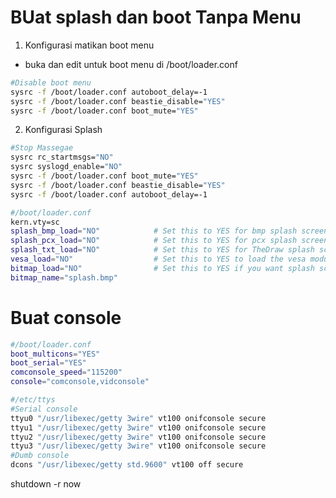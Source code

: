 # BUat splash dan boot Tanpa Menu 
1. Konfigurasi matikan boot menu
- buka dan edit untuk boot menu di /boot/loader.conf
```sh term
#Disable boot menu
sysrc -f /boot/loader.conf autoboot_delay=-1
sysrc -f /boot/loader.conf beastie_disable="YES"
sysrc -f /boot/loader.conf boot_mute="YES"
```

2.  Konfigurasi Splash
```sh file
#Stop Massegae
sysrc rc_startmsgs="NO"
sysrc syslogd_enable="NO"
sysrc -f /boot/loader.conf boot_mute="YES"
sysrc -f /boot/loader.conf beastie_disable="YES"
sysrc -f /boot/loader.conf autoboot_delay=-1

#/boot/loader.conf
kern.vty=sc
splash_bmp_load="NO"            # Set this to YES for bmp splash screen!
splash_pcx_load="NO"            # Set this to YES for pcx splash screen!
splash_txt_load="NO"            # Set this to YES for TheDraw splash screen!
vesa_load="NO"                  # Set this to YES to load the vesa module
bitmap_load="NO"                # Set this to YES if you want splash screen!
bitmap_name="splash.bmp"
```

# Buat console
```sh file
#/boot/loader.conf
boot_multicons="YES"
boot_serial="YES"
comconsole_speed="115200"
console="comconsole,vidconsole"

#/etc/ttys
#Serial console
ttyu0 "/usr/libexec/getty 3wire" vt100 onifconsole secure
ttyu1 "/usr/libexec/getty 3wire" vt100 onifconsole secure
ttyu2 "/usr/libexec/getty 3wire" vt100 onifconsole secure
ttyu3 "/usr/libexec/getty 3wire" vt100 onifconsole secure
#Dumb console
dcons "/usr/libexec/getty std.9600" vt100 off secure
```

shutdown -r now
